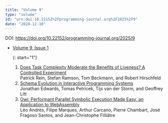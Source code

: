```yaml
---
title: "Volume 9"
type: "volume"
id: "urn:doi:10.22152%2Fprogramming-journal.org%2F2025%2F9"
date: "2024-12-10"
---
```

DOI: <https://doi.org/10.22152/programming-journal.org/2025/9>


* [Volume 9, Issue 1](issue1)  




  {: start="1"}
  1. [Does Task Complexity Moderate the Benefits of Liveness? A Controlled Experiment](/2025/9/1)  
Patrick Rein, Stefan Ramson, Tom Beckmann, and Robert Hirschfeld
  1. [Schema Evolution in Interactive Programming Systems](/2025/9/2)  
Jonathan Edwards, Tomas Petricek, Tijs van der Storm, and Geoffrey Litt
  1. [Owi: Performant Parallel Symbolic Execution Made Easy, an Application to WebAssembly](/2025/9/3)  
Léo Andrès, Filipe Marques, Arthur Carcano, Pierre Chambart, José Fragoso Santos, and Jean-Christophe Filliâtre






